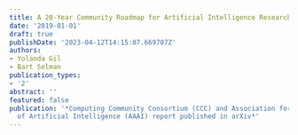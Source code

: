```yaml
---
title: A 20-Year Community Roadmap for Artificial Intelligence Research in the US
date: '2019-01-01'
draft: true
publishDate: '2023-04-12T14:15:07.669707Z'
authors:
- Yolanda Gil
- Bart Selman
publication_types:
- '2'
abstract: ''
featured: false
publication: '*Computing Community Consortium (CCC) and Association for the Advancement
  of Artificial Intelligence (AAAI) report published in arXiv*'
---
```


